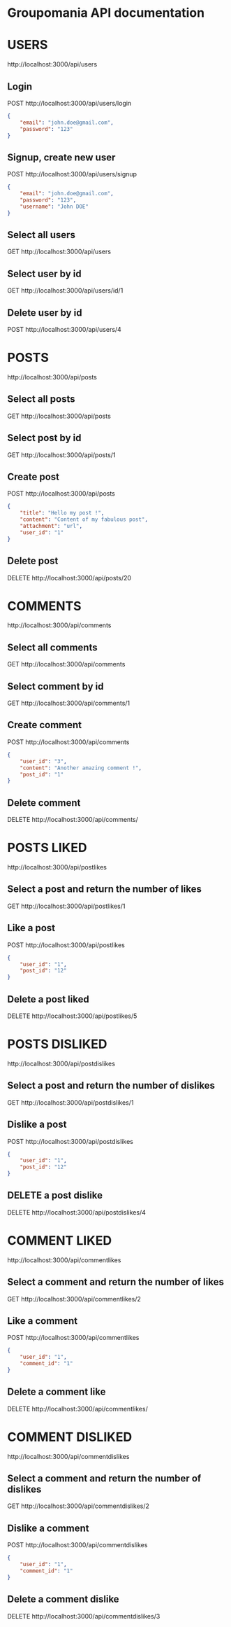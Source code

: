 # Groupomania API documentation

# USERS
http://localhost:3000/api/users

##  Login
POST http://localhost:3000/api/users/login
```json
{
    "email": "john.doe@gmail.com",
    "password": "123"
}
```
## Signup, create new user
POST http://localhost:3000/api/users/signup
```json
{
    "email": "john.doe@gmail.com",
    "password": "123",
    "username": "John DOE"
}
```
## Select all users
GET http://localhost:3000/api/users

## Select user by id
GET http://localhost:3000/api/users/id/1

## Delete user by id
POST http://localhost:3000/api/users/4

# POSTS
http://localhost:3000/api/posts

## Select all posts
GET http://localhost:3000/api/posts

## Select post by id
GET http://localhost:3000/api/posts/1

## Create post
POST http://localhost:3000/api/posts
```json
{
    "title": "Hello my post !",
    "content": "Content of my fabulous post",
    "attachment": "url",
    "user_id": "1"
}
```
## Delete post
DELETE http://localhost:3000/api/posts/20

# COMMENTS
http://localhost:3000/api/comments

## Select all comments
GET http://localhost:3000/api/comments

## Select comment by id
GET http://localhost:3000/api/comments/1

## Create comment
POST http://localhost:3000/api/comments
```json
{
    "user_id": "3",
    "content": "Another amazing comment !",
    "post_id": "1"
}
```
## Delete comment
DELETE  http://localhost:3000/api/comments/


# POSTS LIKED
http://localhost:3000/api/postlikes

## Select a post and return the number of likes
GET http://localhost:3000/api/postlikes/1

## Like a post
POST http://localhost:3000/api/postlikes
```json
{
    "user_id": "1",
    "post_id": "12"
}
```
## Delete a post liked
DELETE http://localhost:3000/api/postlikes/5


# POSTS DISLIKED
http://localhost:3000/api/postdislikes

## Select a post and return the number of dislikes
GET http://localhost:3000/api/postdislikes/1

## Dislike a post
POST http://localhost:3000/api/postdislikes
```json
{
    "user_id": "1",
    "post_id": "12"
}
```
## DELETE a post dislike
DELETE  http://localhost:3000/api/postdislikes/4

# COMMENT LIKED
http://localhost:3000/api/commentlikes

##  Select a comment and return the number of likes
GET http://localhost:3000/api/commentlikes/2

## Like a comment
POST http://localhost:3000/api/commentlikes
```json
{
    "user_id": "1",
    "comment_id": "1"
}
```
## Delete a comment like
DELETE  http://localhost:3000/api/commentlikes/

# COMMENT DISLIKED
http://localhost:3000/api/commentdislikes

## Select a comment and return the number of dislikes
GET http://localhost:3000/api/commentdislikes/2

## Dislike a comment
POST http://localhost:3000/api/commentdislikes
```json
{
    "user_id": "1",
    "comment_id": "1"
} 
```
## Delete a comment dislike
DELETE http://localhost:3000/api/commentdislikes/3
